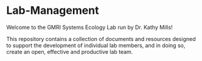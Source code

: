 # Lab-Management

Welcome to the GMRI Systems Ecology Lab run by Dr. Kathy Mills! 

This repository contains a collection of documents and resources designed to support the development of individual lab members, and in doing so, create an open, effective and productive lab team.
